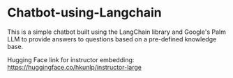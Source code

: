 # Chatbot-using-Langchain

This is a simple chatbot built using the LangChain library and Google's Palm LLM to provide answers to questions based on a pre-defined knowledge base.

Hugging Face link for instructor embedding: https://huggingface.co/hkunlp/instructor-large
